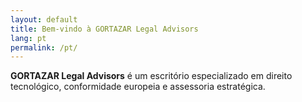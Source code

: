 ```yaml
---
layout: default
title: Bem-vindo à GORTAZAR Legal Advisors
lang: pt
permalink: /pt/
---
```


<p><strong>GORTAZAR Legal Advisors</strong> é um escritório especializado em direito tecnológico, conformidade europeia e assessoria estratégica.</p>